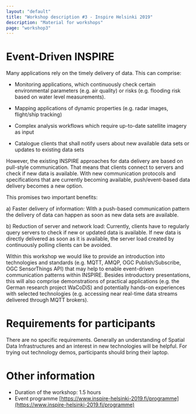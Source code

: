 ```yaml
---
layout: "default"
title: "Workshop description #3 - Inspire Helsinki 2019"
description: "Material for workshops"
page: "workshop3"
---
```

# Event-Driven INSPIRE

Many applications rely on the timely delivery of data. This can comprise: 
 
- Monitoring applications, which continuously check certain environmental parameters (e.g. air quality) or risks (e.g. flooding risk based on water level measurements). 
 
- Mapping applications of dynamic properties (e.g. radar images, flight/ship tracking) 
 
- Complex analysis workflows which require up-to-date satellite imagery as input 
 
- Catalogue clients that shall notify users about new available data sets or updates to existing data sets 
 
However, the existing INSPIRE approaches for data delivery are based on pull-style communication. That means that clients connect to servers and check if new data is available. With new communication protocols and specifications that are currently becoming available, push/event-based data delivery becomes a new option. 
 
This promises two important benefits: 
 
a) Faster delivery of information: With a push-based communication pattern the delivery of data can happen as soon as new data sets are available. 
 
b) Reduction of server and network load: Currently, clients have to regularly query servers to check if new or updated data is available. If new data is directly delivered as soon as it is available, the server load created by continuously polling clients can be avoided. 
 
Within this workshop we would like to provide an introduction into technologies and standards (e.g. MQTT, AMQP, OGC Publish/Subscribe, OGC SensorThings API) that may help to enable event-driven communication patterns within INSPIRE. Besides introductory presentations, this will also comprise demonstrations of practical applications (e.g. the German research project WaCoDiS) and potentially hands-on experiences with selected technologies (e.g. accessing near real-time data streams delivered through MQTT brokers).

# Requirements for participants

There are no specific requirements. Generally an understanding of Spatial Data Infrastructures and an interest in new technologies will be helpful. For trying out technology demos, participants should bring their laptop.

# Other information

* Duration of the workshop: 1.5 hours
* Event programme [https://www.inspire-helsinki-2019.fi/programme](https://www.inspire-helsinki-2019.fi/programme)
